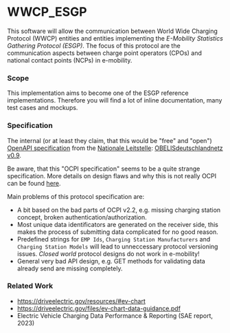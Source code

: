 # WWCP_ESGP


This software will allow the communication between World Wide Charging Protocol
(WWCP) entities and entities implementing the *E-Mobility Statistics Gathering Protocol (ESGP)*.
The focus of this protocol are the communication aspects between charge point operators (CPOs)
and national contact points (NCPs) in e-mobility.


### Scope

This implementation aims to become one of the ESGP reference implementations. Therefore you will find a lot of inline documentation, many test cases and mockups.


### Specification

The internal (or at least they claim, that this would be "free" and "open") [OpenAPI specification](https://www.openapis.org) from the [Nationale Leitstelle](https://nationale-leitstelle.de): [OBELISdeutschlandnetz v0.9](Leitstelle/OBELISdeutschlandnetz_0.9-1.yaml).

Be aware, that this "OCPI specification" seems to be a quite strange specification. More details on design flaws and why this is not really OCPI can be found [here](Leitstelle/README.md).

Main problems of this protocol specification are:
- A bit based on the bad parts of OCPI v2.2, e.g. missing charging station concept, broken authentication/authorization.
- Most unique data identificators are generated on the receiver side, this makes the process of submitting data complicated for no good reason.
- Predefined strings for `EMP Ids`, `Charging Station Manufacturers` and `Charging Station Models` will lead to unneccessary protocol versioning issues. *Closed world* protocol designs do not work in e-mobility!
- General very bad API design, e.g. GET methods for validating data already send are missing completely.


### Related Work

- https://driveelectric.gov/resources/#ev-chart
- https://driveelectric.gov/files/ev-chart-data-guidance.pdf
- Electric Vehicle Charging Data Performance & Reporting (SAE report, 2023)


